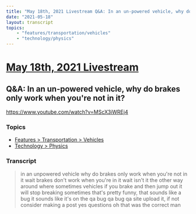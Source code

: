 ```yaml
---
title: "May 18th, 2021 Livestream Q&A: In an un-powered vehicle, why do brakes only work when you're not in it?"
date: "2021-05-18"
layout: transcript
topics:
    - "features/transportation/vehicles"
    - "technology/physics"
---
```

# [May 18th, 2021 Livestream](../2021-05-18.md)
## Q&A: In an un-powered vehicle, why do brakes only work when you're not in it?
https://www.youtube.com/watch?v=MScX3iWREj4

### Topics
* [Features > Transportation > Vehicles](../topics/features/transportation/vehicles.md)
* [Technology > Physics](../topics/technology/physics.md)

### Transcript

> in an unpowered vehicle why do brakes only work when you're not in it wait brakes don't work when you're in it wait isn't it the other way around where sometimes vehicles if you brake and then jump out it will stop breaking sometimes that's pretty funny, that sounds like a bug it sounds like it's on the qa bug qa bug qa site upload it, if not consider making a post yes questions oh that was the correct man
